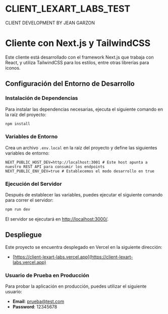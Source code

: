 # CLIENT_LEXART_LABS_TEST

CLIENT DEVELOPMENT BY JEAN GARZON


# Cliente con Next.js y TailwindCSS

Este cliente está desarrollado con el framework Next.js que trabaja con React, y utiliza TailwindCSS para los estilos, entre otras librerías para iconos.

## Configuración del Entorno de Desarrollo

### Instalación de Dependencias

Para instalar las dependencias necesarias, ejecuta el siguiente comando en la raíz del proyecto:

```bash
npm install
```

### Variables de Entorno

Crea un archivo `.env.local` en la raíz del proyecto y define las siguientes variables de entorno:

```env
NEXT_PUBLIC_HOST_DEV=http://localhost:3001 # Este host apunta a nuestro REST API para consumir los endpoints
NEXT_PUBLIC_ENV_DEV=true # Establecemos el modo desarrollo en true
```

### Ejecución del Servidor

Después de establecer las variables, puedes ejecutar el siguiente comando para correr el servidor:

```bash
npm run dev
```

El servidor se ejecutará en [http://localhost:3000/](http://localhost:3000/).

## Despliegue

Este proyecto se encuentra desplegado en Vercel en la siguiente dirección:

- [https://client-lexart-labs.vercel.app](https://client-lexart-labs.vercel.app)

### Usuario de Prueba en Producción

Para probar la aplicación en producción, puedes utilizar el siguiente usuario:

- **Email**: prueba@test.com
- **Password**: 12345678

